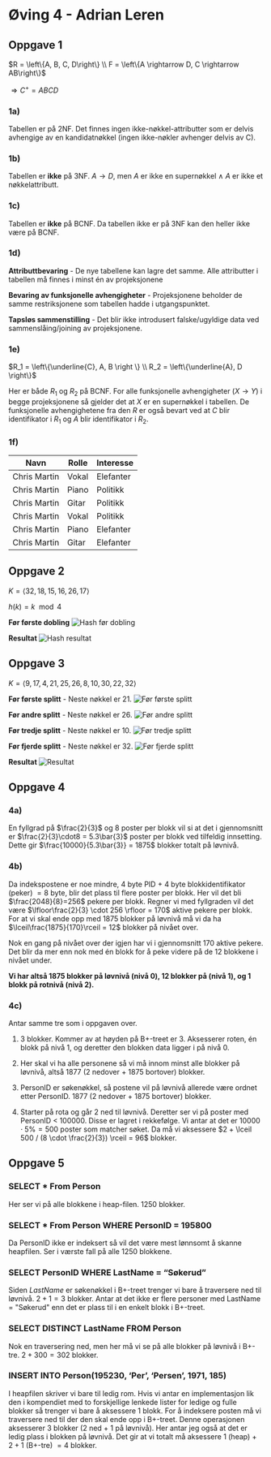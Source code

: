 # Øving 4 - Adrian Leren

## Oppgave 1

$R = \left\{A, B, C, D\right\} \\ F = \left\{A \rightarrow D, C \rightarrow AB\right\}$

$\Rightarrow C^+ = ABCD$

### 1a)

Tabellen er på 2NF. Det finnes ingen ikke-nøkkel-attributter som er delvis avhengige av en kandidatnøkkel (ingen ikke-nøkler avhenger delvis av C).

### 1b)

Tabellen er **ikke** på 3NF. $A \rightarrow D$, men $A$ er ikke en supernøkkel $\wedge$ $A$ er ikke et nøkkelattributt.

### 1c)

Tabellen er **ikke** på BCNF. Da tabellen ikke er på 3NF kan den heller ikke være på BCNF.

### 1d)

**Attributtbevaring** - De nye tabellene kan lagre det samme. Alle attributter i tabellen må finnes i minst én av projeksjonene

**Bevaring av funksjonelle avhengigheter** - Projeksjonene beholder de samme restriksjonene som tabellen hadde i utgangspunktet.

**Tapsløs sammenstilling** - Det blir ikke introdusert falske/ugyldige data ved sammenslåing/joining av projeksjonene.

### 1e)

$R_1 = \left\{\underline{C}, A, B \right \} \\ R_2 = \left\{\underline{A}, D \right\}$

Her er både $R_1$ og $R_2$ på BCNF. For alle funksjonelle avhengigheter ($X \rightarrow Y$) i begge projeksjonene så gjelder det at $X$ er en supernøkkel i tabellen. De funksjonelle avhengighetene fra den $R$ er også bevart ved at $C$ blir identifikator i $R_1$ og $A$ blir identifikator i $R_2$.

### 1f)

| Navn         | Rolle | Interesse |
|--------------|-------|-----------|
| Chris Martin | Vokal | Elefanter |
| Chris Martin | Piano | Politikk  |
| Chris Martin | Gitar | Politikk  |
| Chris Martin | Vokal | Politikk  |
| Chris Martin | Piano | Elefanter |
| Chris Martin | Gitar | Elefanter |

## Oppgave 2

$K = \langle 32, 18, 15, 16, 26, 17\rangle$

$h(k) = k \mod 4$

**Før første dobling**
![Hash før dobling](res/hash_before.jpg)

**Resultat**
![Hash resultat](res/hash_after.jpg)

## Oppgave 3

$K = \langle 9, 17, 4, 21, 25, 26, 8, 10, 30, 22, 32 \rangle$

**Før første splitt** - Neste nøkkel er 21.
![Før første splitt](res/b+1.jpg)

**Før andre splitt** - Neste nøkkel er 26.
![Før andre splitt](res/b+2.jpg)

**Før tredje splitt** - Neste nøkkel er 10.
![Før tredje splitt](res/b+3.jpg)

**Før fjerde splitt** - Neste nøkkel er 32.
![Før fjerde splitt](res/b+4.jpg)

**Resultat**
![Resultat](res/b+5.jpg)

## Oppgave 4

### 4a)

En fyllgrad på $\frac{2}{3}$ og $8$ poster per blokk vil si at det i gjennomsnitt er $\frac{2}{3}\cdot8 = 5.3\bar{3}$ poster per blokk ved tilfeldig innsetting. Dette gir $\frac{10000}{5.3\bar{3}} = 1875$ blokker totalt på løvnivå.

### 4b)

Da indekspostene er noe mindre, $4$ byte PID $+$ $4$ byte blokkidentifikator (peker) $= 8$ byte, blir det plass til flere poster per blokk. Her vil det bli $\frac{2048}{8}=256$ pekere per blokk. Regner vi med fyllgraden vil det være $\lfloor\frac{2}{3} \cdot 256 \rfloor = 170$ aktive pekere per blokk. For at vi skal ende opp med $1875$ blokker på løvnivå må vi da ha $\lceil\frac{1875}{170}\rceil = 12$ blokker på nivået over.

Nok en gang på nivået over der igjen har vi i gjennomsnitt 170 aktive pekere. Det blir da mer enn nok med én blokk for å peke videre på de 12 blokkene i nivået under.

**Vi har altså 1875 blokker på løvnivå (nivå 0), 12 blokker på (nivå 1), og 1 blokk på rotnivå (nivå 2).**

### 4c)

Antar samme tre som i oppgaven over.

1. 3 blokker. Kommer av at høyden på B+-treet er 3. Aksesserer roten, én blokk på nivå 1, og deretter den blokken data ligger i på nivå 0.

2. Her skal vi ha alle personene så vi må innom minst alle blokker på løvnivå, altså 1877 (2 nedover + 1875 bortover) blokker.

3. PersonID er søkenøkkel, så postene vil på løvnivå allerede være ordnet etter PersonID. 1877 (2 nedover + 1875 bortover) blokker.

4. Starter på rota og går 2 ned til løvnivå. Deretter ser vi på poster med PersonID < 100000. Disse er lagret i rekkefølge. Vi antar at det er $10000 \cdot 5\% = 500$ poster som matcher søket. Da må vi aksessere $2 + \lceil 500 / (8 \cdot \frac{2}{3}) \rceil = 96$ blokker.

## Oppgave 5

### SELECT * From Person

Her ser vi på alle blokkene i heap-filen. 1250 blokker.

### SELECT * From Person WHERE PersonID = 195800

Da PersonID ikke er indeksert så vil det være mest lønnsomt å skanne heapfilen. Ser i værste fall på alle 1250 blokkene.

### SELECT PersonID WHERE LastName = “Søkerud”

Siden *LastName* er søkenøkkel i B+-treet trenger vi bare å traversere ned til løvnivå. $2 + 1 = 3$ blokker. Antar at det ikke er flere personer med LastName = "Søkerud" enn det er plass til i en enkelt blokk i B+-treet.

### SELECT DISTINCT LastName FROM Person

Nok en traversering ned, men her må vi se på alle blokker på løvnivå i B+-tre. $2 + 300 = 302$ blokker.

### INSERT INTO Person(195230, ‘Per’, ‘Persen’, 1971, 185)

I heapfilen skriver vi bare til ledig rom. Hvis vi antar en implementasjon lik den i kompendiet med to forskjellige lenkede lister for ledige og fulle blokker så trenger vi bare å aksessere 1 blokk. For å indeksere posten må vi traversere ned til der den skal ende opp i B+-treet. Denne operasjonen aksesserer 3 blokker (2 ned + 1 på løvnivå). Her antar jeg også at det er ledig plass i blokken på løvnivå. Det gir at vi totalt må aksessere $1$ (heap) $+$ $2 + 1$ (B+-tre) $= 4$ blokker.
